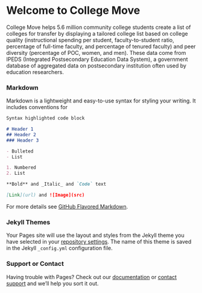 # Welcome to College Move

College Move helps 5.6 million community college students create a list of colleges for transfer by displaying a tailored college list based on college quality (instructional spending per student, faculty-to-student ratio, percentage of full-time faculty, and percentage of	tenured faculty) and peer diversity (percentage of POC, women, and men). These data come from IPEDS (Integrated Postsecondary Education Data System), a government database of aggregated data on postsecondary institution often used by education researchers.

### Markdown

Markdown is a lightweight and easy-to-use syntax for styling your writing. It includes conventions for

```markdown
Syntax highlighted code block

# Header 1
## Header 2
### Header 3

- Bulleted
- List

1. Numbered
2. List

**Bold** and _Italic_ and `Code` text

[Link](url) and ![Image](src)
```

For more details see [GitHub Flavored Markdown](https://guides.github.com/features/mastering-markdown/).

### Jekyll Themes

Your Pages site will use the layout and styles from the Jekyll theme you have selected in your [repository settings](https://github.com/JLKwong/CollegeMove/settings). The name of this theme is saved in the Jekyll `_config.yml` configuration file.

### Support or Contact

Having trouble with Pages? Check out our [documentation](https://docs.github.com/categories/github-pages-basics/) or [contact support](https://support.github.com/contact) and we’ll help you sort it out.
